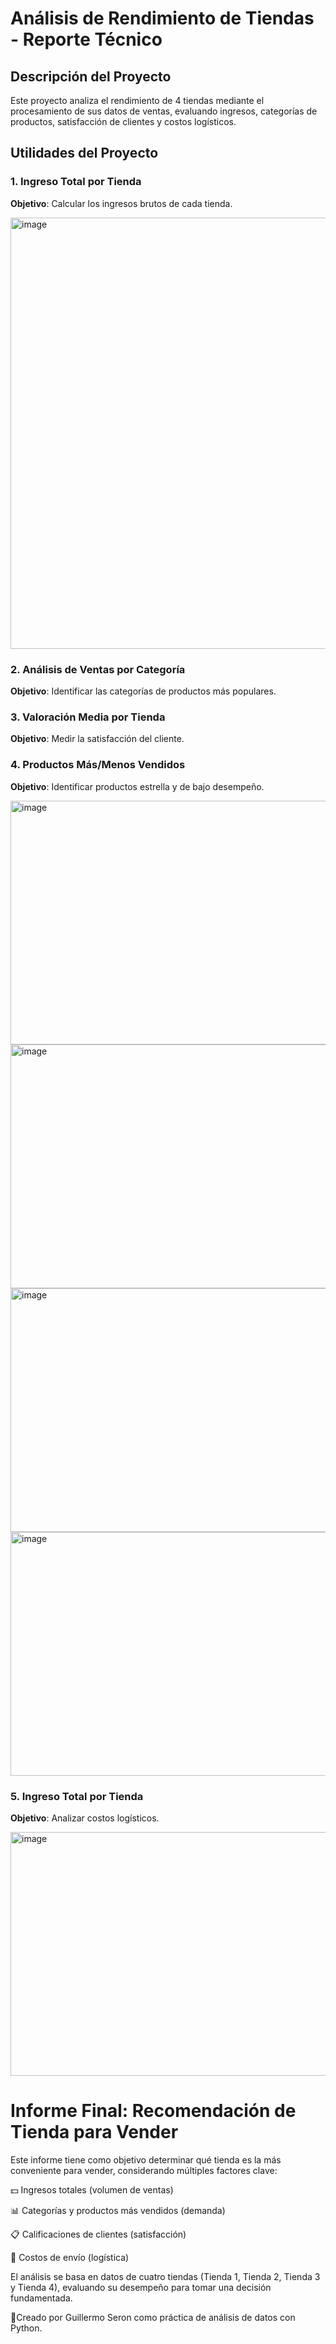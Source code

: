 # Análisis de Rendimiento de Tiendas - Reporte Técnico

## Descripción del Proyecto
Este proyecto analiza el rendimiento de 4 tiendas mediante el procesamiento de sus datos de ventas, evaluando ingresos, categorías de productos, satisfacción de clientes y costos logísticos.

## Utilidades del Proyecto

### 1. Ingreso Total por Tienda
**Objetivo**: Calcular los ingresos brutos de cada tienda.

<img width="646" height="690" alt="image" src="https://github.com/user-attachments/assets/6a85ee51-9cbb-472a-8302-7eea001e2062" />

### 2. Análisis de Ventas por Categoría
**Objetivo**: Identificar las categorías de productos más populares.

### 3. Valoración Media por Tienda
**Objetivo**: Medir la satisfacción del cliente.

### 4. Productos Más/Menos Vendidos
**Objetivo**: Identificar productos estrella y de bajo desempeño.

<img width="989" height="390" alt="image" src="https://github.com/user-attachments/assets/dc8937e0-7f82-4f35-946c-a45485e69935" />
<img width="989" height="390" alt="image" src="https://github.com/user-attachments/assets/ff124093-ba35-4787-8573-83a634dc306d" />
<img width="989" height="390" alt="image" src="https://github.com/user-attachments/assets/fae95f64-fc03-440a-982e-6a47304fc63c" />
<img width="989" height="390" alt="image" src="https://github.com/user-attachments/assets/402a4ba3-a060-4eb0-a59d-dd0e910554d1" />

### 5. Ingreso Total por Tienda
**Objetivo**: Analizar costos logísticos.

<img width="790" height="390" alt="image" src="https://github.com/user-attachments/assets/eea64271-b1d3-4c4e-a5eb-b8eb390dae8f" />


# Informe Final: Recomendación de Tienda para Vender

Este informe tiene como objetivo determinar qué tienda es la más conveniente para vender, considerando múltiples factores clave: 

💵 Ingresos totales (volumen de ventas) 

📊 Categorías y productos más vendidos (demanda) 

📋 Calificaciones de clientes (satisfacción) 

💸 Costos de envío (logística)

El análisis se basa en datos de cuatro tiendas (Tienda 1, Tienda 2, Tienda 3 y Tienda 4), evaluando su desempeño para tomar una decisión fundamentada.


📝Creado por Guillermo Seron como práctica de análisis de datos con Python.
